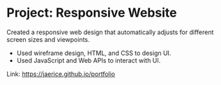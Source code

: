 # Project: Responsive Website
Created a responsive web design that automatically adjusts for different screen sizes and viewpoints.
- Used wireframe design, HTML, and CSS to design UI.
- Used JavaScript and Web APIs to interact with UI.

Link: https://jaerice.github.io/portfolio
